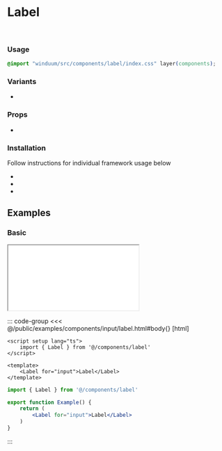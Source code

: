 # Label
<br>
<ViewSourceGh href="https://github.com/winduum/winduum/blob/main/src/components/label" />

### Usage

```css
@import "winduum/src/components/label/index.css" layer(components);
```

### Variants
* <LinkGh name="default" path="components/label" />

### Props
* <LinkGh name="default" path="components/label/props" />

### Installation
Follow instructions for individual framework usage below

* <LinkGh name="winduum" url="https://github.com/winduum/winduum/blob/main/src/components/label" />
* <LinkGh name="winduum-vue" url="https://github.com/winduum/winduum-vue/blob/main/src/components/label" />
* <LinkGh name="winduum-react" url="https://github.com/winduum/winduum-react/blob/main/src/components/label" />

## Examples

### Basic

<iframe onload="this.style.visibility = 'visible';" src="/examples/components/input/label.html"></iframe>

::: code-group
<<< @/public/examples/components/input/label.html#body{} [html]
```vue
<script setup lang="ts">
    import { Label } from '@/components/label'
</script>

<template>
    <Label for="input">Label</Label>
</template>
```
```jsx
import { Label } from '@/components/label'

export function Example() {
    return (
        <Label for="input">Label</Label>
    )
}
```
:::
